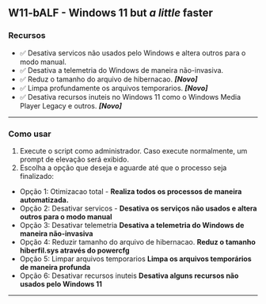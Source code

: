 ## W11-bALF - Windows 11 but _a little_ faster

### Recursos
- ✅ Desativa servicos não usados pelo Windows e altera outros para o modo manual.
- ✅ Desativa a telemetria do Windows de maneira não-invasiva.
- ✅ Reduz o tamanho do arquivo de hibernacao. ***[Novo]*** 
- ✅ Limpa profundamente os arquivos temporarios. ***[Novo]***
- ✅ Desativa recursos inuteis no Windows 11 como o Windows Media Player Legacy e outros. ***[Novo]***
 
---
### Como usar
1. Execute o script como administrador. Caso execute normalmente, um prompt de elevação será exibido.
2. Escolha a opção que deseja e aguarde até que o processo seja finalizado:
- Opção 1: Otimizacao total - **Realiza todos os processos de maneira automatizada.**
- Opção 2: Desativar servicos - **Desativa os serviços não usados e altera outros para o modo manual** 
- Opção 3: Desativar telemetria **Desativa a telemetria do Windows de maneira não-invasiva**
- Opção 4: Reduzir tamanho do arquivo de hibernacao. **Reduz o tamanho hiberfil.sys através do powercfg**
- Opção 5: Limpar arquivos temporarios **Limpa os arquivos temporários de maneira profunda**
- Opção 6: Desativar recursos inuteis **Desativa alguns recursos não usados pelo Windows 11**
 
---
